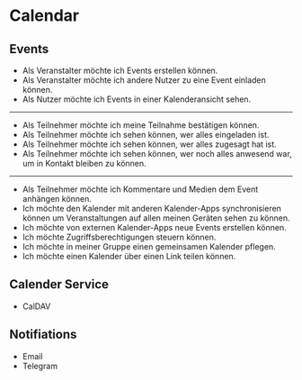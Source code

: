 # Calendar

## Events

* Als Veranstalter möchte ich Events erstellen können.
* Als Veranstalter möchte ich andere Nutzer zu eine Event einladen können.
* Als Nutzer möchte ich Events in einer Kalenderansicht sehen.

----

* Als Teilnehmer möchte ich meine Teilnahme bestätigen können.
* Als Teilnehmer möchte ich sehen können, wer alles eingeladen ist.
* Als Teilnehmer möchte ich sehen können, wer alles zugesagt hat ist.
* Als Teilnehmer möchte ich sehen können, wer noch alles anwesend war, um in Kontakt bleiben zu können.

----

* Als Teilnehmer möchte ich Kommentare und Medien dem Event anhängen können.
* Ich möchte den Kalender mit anderen Kalender-Apps synchronisieren können um Veranstaltungen auf allen meinen Geräten sehen zu können.
* Ich möchte von externen Kalender-Apps neue Events erstellen können.
* Ich möchte Zugriffsberechtigungen steuern können.
* Ich möchte in meiner Gruppe einen gemeinsamen Kalender pflegen.
* Ich möchte einen Kalender über einen Link teilen können.


## Calender Service

* CalDAV

## Notifiations

* Email
* Telegram




